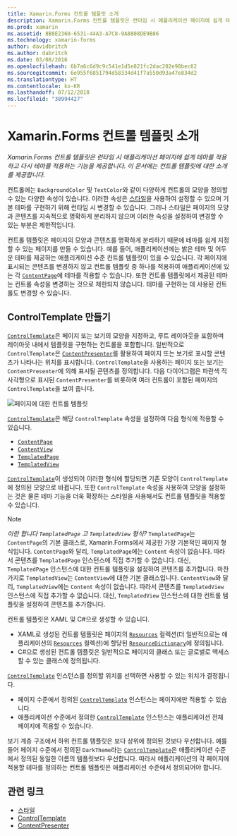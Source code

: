 ```yaml
---
title: Xamarin.Forms 컨트롤 템플릿 소개
description: Xamarin.Forms 컨트롤 템플릿은 런타임 시 애플리케이션 페이지에 쉽게 테마를 적용하고 다시 테마를 적용하는 기능을 제공합니다. 이 문서에는 컨트롤 템플릿에 대한 소개를 제공합니다.
ms.prod: xamarin
ms.assetid: 8B8E2360-6531-44A3-A7C8-9A8808DE9B86
ms.technology: xamarin-forms
author: davidbritch
ms.author: dabritch
ms.date: 03/08/2016
ms.openlocfilehash: 6b7a6c6d9c9c541e1d5e821fc2dac202e98bec62
ms.sourcegitcommit: 6e955f6851794d58334d41f7a550d93a47e834d2
ms.translationtype: HT
ms.contentlocale: ko-KR
ms.lasthandoff: 07/12/2018
ms.locfileid: "38994427"
---
```

# <a name="introduction-to-xamarinforms-control-templates"></a>Xamarin.Forms 컨트롤 템플릿 소개

_Xamarin.Forms 컨트롤 템플릿은 런타임 시 애플리케이션 페이지에 쉽게 테마를 적용하고 다시 테마를 적용하는 기능을 제공합니다. 이 문서에는 컨트롤 템플릿에 대한 소개를 제공합니다._

컨트롤에는 `BackgroundColor` 및 `TextColor`와 같이 다양하게 컨트롤의 모양을 정의할 수 있는 다양한 속성이 있습니다. 이러한 속성은 [스타일](~/xamarin-forms/user-interface/styles/index.md)을 사용하여 설정할 수 있으며 기본 테마를 구현하기 위해 런타임 시 변경할 수 있습니다. 그러나 스타일은 페이지의 모양과 콘텐츠를 지속적으로 명확하게 분리하지 않으며 이러한 속성을 설정하여 변경할 수 있는 부분은 제한적입니다.

컨트롤 템플릿은 페이지의 모양과 콘텐츠를 명확하게 분리하기 때문에 테마를 쉽게 지정할 수 있는 페이지를 만들 수 있습니다. 예를 들어, 애플리케이션에는 밝은 테마 및 어두운 테마를 제공하는 애플리케이션 수준 컨트롤 템플릿이 있을 수 있습니다. 각 페이지에 표시되는 콘텐츠를 변경하지 않고 컨트롤 템플릿 중 하나를 적용하여 애플리케이션에 있는 각 [`ContentPage`](xref:Xamarin.Forms.ContentPage)에 테마를 적용할 수 있습니다. 또한 컨트롤 템플릿에서 제공된 테마는 컨트롤 속성을 변경하는 것으로 제한되지 않습니다. 테마를 구현하는 데 사용된 컨트롤도 변경할 수 있습니다.

## <a name="creating-a-controltemplate"></a>ControlTemplate 만들기

[`ControlTemplate`](xref:Xamarin.Forms.ControlTemplate)은 페이지 또는 보기의 모양을 지정하고, 루트 레이아웃을 포함하며 레이아웃 내에서 템플릿을 구현하는 컨트롤을 포함합니다. 일반적으로 `ControlTemplate`은 [`ContentPresenter`](xref:Xamarin.Forms.ContentPresenter)를 활용하여 페이지 또는 보기로 표시할 콘텐츠가 나타나는 위치를 표시합니다. `ControlTemplate`을 사용하는 페이지 또는 보기는 `ContentPresenter`에 의해 표시될 콘텐츠를 정의합니다. 다음 다이어그램은 파란색 직사각형으로 표시된 `ContentPresenter`를 비롯하여 여러 컨트롤이 포함된 페이지의 `ControlTemplate`을 보여 줍니다.

![](introduction-images/control-template.png "페이지에 대한 컨트롤 템플릿")

[`ControlTemplate`](xref:Xamarin.Forms.ControlTemplate)은 해당 `ControlTemplate` 속성을 설정하여 다음 형식에 적용할 수 있습니다.

- [`ContentPage`](xref:Xamarin.Forms.ContentPage)
- [`ContentView`](xref:Xamarin.Forms.ContentView)
- [`TemplatedPage`](xref:Xamarin.Forms.TemplatedPage)
- [`TemplatedView`](xref:Xamarin.Forms.TemplatedView)

[`ControlTemplate`](xref:Xamarin.Forms.ControlTemplate)이 생성되어 이러한 형식에 할당되면 기존 모양이 `ControlTemplate`에 정의된 모양으로 바뀝니다. 또한 `ControlTemplate` 속성을 사용하여 모양을 설정하는 것은 물론 테마 기능을 더욱 확장하는 스타일을 사용해서도 컨트롤 템플릿을 적용할 수 있습니다.

> [!NOTE]
>  *이란 합니다 `TemplatedPage` 고 `TemplatedView` 형식?* `TemplatedPage`는 `ContentPage`의 기본 클래스로, Xamarin.Forms에서 제공한 가장 기본적인 페이지 형식입니다. `ContentPage`와 달리, `TemplatedPage`에는 `Content` 속성이 없습니다. 따라서 콘텐츠를 `TemplatedPage` 인스턴스에 직접 추가할 수 없습니다. 대신, `TemplatedPage` 인스턴스에 대한 컨트롤 템플릿을 설정하여 콘텐츠를 추가합니다. 마찬가지로 `TemplatedView`는 `ContentView`에 대한 기본 클래스입니다. `ContentView`와 달리, `TemplatedView`에는 `Content` 속성이 없습니다. 따라서 콘텐츠를 `TemplatedView` 인스턴스에 직접 추가할 수 없습니다. 대신, `TemplatedView` 인스턴스에 대한 컨트롤 템플릿을 설정하여 콘텐츠를 추가합니다.

컨트롤 템플릿은 XAML 및 C#으로 생성할 수 있습니다.

- XAML로 생성된 컨트롤 템플릿은 페이지의 [`Resources`](xref:Xamarin.Forms.VisualElement.Resources) 컬렉션(더 일반적으로는 애플리케이션의 [`Resources`](xref:Xamarin.Forms.Application.Resources) 컬렉션)에 할당된 [`ResourceDictionary`](xref:Xamarin.Forms.ResourceDictionary)에 정의됩니다.
- C#으로 생성된 컨트롤 템플릿은 일반적으로 페이지의 클래스 또는 글로벌로 액세스할 수 있는 클래스에 정의됩니다.

[`ControlTemplate`](xref:Xamarin.Forms.ControlTemplate) 인스턴스를 정의할 위치를 선택하면 사용할 수 있는 위치가 결정됩니다.

- 페이지 수준에서 정의된 [`ControlTemplate`](xref:Xamarin.Forms.ControlTemplate) 인스턴스는 페이지에만 적용할 수 있습니다.
- 애플리케이션 수준에서 정의한 [`ControlTemplate`](xref:Xamarin.Forms.ControlTemplate) 인스턴스는 애플리케이션 전체 페이지에 적용할 수 있습니다.

보기 계층 구조에서 하위 컨트롤 템플릿은 보다 상위에 정의된 것보다 우선합니다. 예를 들어 페이지 수준에서 정의된 `DarkTheme`라는 [`ControlTemplate`](xref:Xamarin.Forms.ControlTemplate)은 애플리케이션 수준에서 정의된 동일한 이름의 템플릿보다 우선합니다. 따라서 애플리케이션의 각 페이지에 적용할 테마를 정의하는 컨트롤 템플릿은 애플리케이션 수준에서 정의되어야 합니다.


## <a name="related-links"></a>관련 링크

- [스타일](~/xamarin-forms/user-interface/styles/index.md)
- [ControlTemplate](xref:Xamarin.Forms.ControlTemplate)
- [ContentPresenter](xref:Xamarin.Forms.ContentPresenter)
